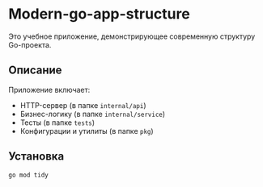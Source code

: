 # Modern-go-app-structure

Это учебное приложение, демонстрирующее современную структуру Go-проекта.

## Описание

Приложение включает:

- HTTP-сервер (в папке `internal/api`)
- Бизнес-логику (в папке `internal/service`)
- Тесты (в папке `tests`)
- Конфигурации и утилиты (в папке `pkg`)

## Установка

```bash
go mod tidy
```
